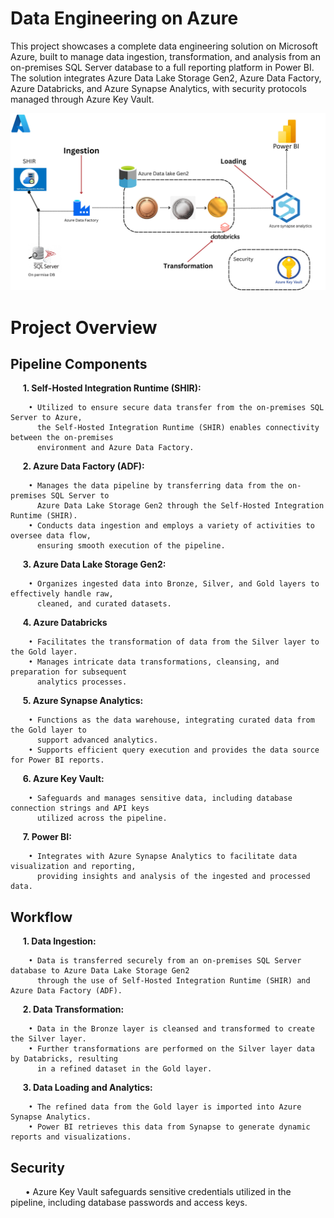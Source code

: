 # Data Engineering on Azure
This project showcases a complete data engineering solution on Microsoft Azure, built to manage data ingestion, transformation, and analysis from an on-premises SQL Server database to a full reporting platform in Power BI. The solution integrates Azure Data Lake Storage Gen2, Azure Data Factory, Azure Databricks, and Azure Synapse Analytics, with security protocols managed through Azure Key Vault.

![Alt text for image](./Screenshot/Overview.png)
# Project Overview
## Pipeline Components
&nbsp;&nbsp;&nbsp;&nbsp;&nbsp;**1. Self-Hosted Integration Runtime (SHIR):** 

        • Utilized to ensure secure data transfer from the on-premises SQL Server to Azure, 
          the Self-Hosted Integration Runtime (SHIR) enables connectivity between the on-premises 
          environment and Azure Data Factory.

&nbsp;&nbsp;&nbsp;&nbsp;&nbsp;**2. Azure Data Factory (ADF):**

        • Manages the data pipeline by transferring data from the on-premises SQL Server to 
          Azure Data Lake Storage Gen2 through the Self-Hosted Integration Runtime (SHIR).
        • Conducts data ingestion and employs a variety of activities to oversee data flow, 
          ensuring smooth execution of the pipeline.

&nbsp;&nbsp;&nbsp;&nbsp;&nbsp;**3. Azure Data Lake Storage Gen2:**

        • Organizes ingested data into Bronze, Silver, and Gold layers to effectively handle raw,
          cleaned, and curated datasets.

&nbsp;&nbsp;&nbsp;&nbsp;&nbsp;**4. Azure Databricks**

        • Facilitates the transformation of data from the Silver layer to the Gold layer.
        • Manages intricate data transformations, cleansing, and preparation for subsequent 
          analytics processes.
        
&nbsp;&nbsp;&nbsp;&nbsp;&nbsp;**5. Azure Synapse Analytics:**

        • Functions as the data warehouse, integrating curated data from the Gold layer to 
          support advanced analytics.
        • Supports efficient query execution and provides the data source for Power BI reports.
        
&nbsp;&nbsp;&nbsp;&nbsp;&nbsp;**6. Azure Key Vault:**

        • Safeguards and manages sensitive data, including database connection strings and API keys
          utilized across the pipeline.
        
&nbsp;&nbsp;&nbsp;&nbsp;&nbsp;**7. Power BI:**

        • Integrates with Azure Synapse Analytics to facilitate data visualization and reporting, 
          providing insights and analysis of the ingested and processed data.


## Workflow
&nbsp;&nbsp;&nbsp;&nbsp;&nbsp;**1. Data Ingestion:** 

        • Data is transferred securely from an on-premises SQL Server database to Azure Data Lake Storage Gen2
          through the use of Self-Hosted Integration Runtime (SHIR) and Azure Data Factory (ADF).

&nbsp;&nbsp;&nbsp;&nbsp;&nbsp;**2. Data Transformation:** 

        • Data in the Bronze layer is cleansed and transformed to create the Silver layer.
        • Further transformations are performed on the Silver layer data by Databricks, resulting
          in a refined dataset in the Gold layer.

&nbsp;&nbsp;&nbsp;&nbsp;&nbsp;**3. Data Loading and Analytics:** 

        • The refined data from the Gold layer is imported into Azure Synapse Analytics.
        • Power BI retrieves this data from Synapse to generate dynamic reports and visualizations.

## Security

&nbsp;&nbsp;&nbsp;&nbsp;&nbsp; • Azure Key Vault safeguards sensitive credentials utilized in the pipeline, including database passwords and access keys.
        
     
